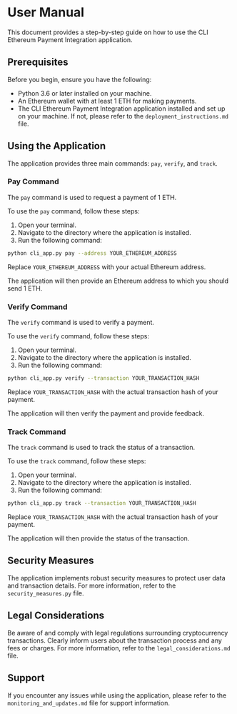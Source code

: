 # User Manual

This document provides a step-by-step guide on how to use the CLI Ethereum Payment Integration application.

## Prerequisites

Before you begin, ensure you have the following:

- Python 3.6 or later installed on your machine.
- An Ethereum wallet with at least 1 ETH for making payments.
- The CLI Ethereum Payment Integration application installed and set up on your machine. If not, please refer to the `deployment_instructions.md` file.

## Using the Application

The application provides three main commands: `pay`, `verify`, and `track`.

### Pay Command

The `pay` command is used to request a payment of 1 ETH. 

To use the `pay` command, follow these steps:

1. Open your terminal.
2. Navigate to the directory where the application is installed.
3. Run the following command:

```bash
python cli_app.py pay --address YOUR_ETHEREUM_ADDRESS
```

Replace `YOUR_ETHEREUM_ADDRESS` with your actual Ethereum address. 

The application will then provide an Ethereum address to which you should send 1 ETH.

### Verify Command

The `verify` command is used to verify a payment.

To use the `verify` command, follow these steps:

1. Open your terminal.
2. Navigate to the directory where the application is installed.
3. Run the following command:

```bash
python cli_app.py verify --transaction YOUR_TRANSACTION_HASH
```

Replace `YOUR_TRANSACTION_HASH` with the actual transaction hash of your payment. 

The application will then verify the payment and provide feedback.

### Track Command

The `track` command is used to track the status of a transaction.

To use the `track` command, follow these steps:

1. Open your terminal.
2. Navigate to the directory where the application is installed.
3. Run the following command:

```bash
python cli_app.py track --transaction YOUR_TRANSACTION_HASH
```

Replace `YOUR_TRANSACTION_HASH` with the actual transaction hash of your payment. 

The application will then provide the status of the transaction.

## Security Measures

The application implements robust security measures to protect user data and transaction details. For more information, refer to the `security_measures.py` file.

## Legal Considerations

Be aware of and comply with legal regulations surrounding cryptocurrency transactions. Clearly inform users about the transaction process and any fees or charges. For more information, refer to the `legal_considerations.md` file.

## Support

If you encounter any issues while using the application, please refer to the `monitoring_and_updates.md` file for support information.
